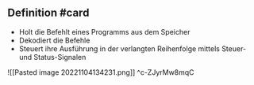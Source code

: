 ## Definition #card
- Holt die Befehlt eines Programms aus dem Speicher
- Dekodiert die Befehle
- Steuert ihre Ausführung in der verlangten Reihenfolge mittels Steuer- und Status-Signalen

![[Pasted image 20221104134231.png]]
^c-ZJyrMw8mqC